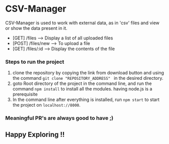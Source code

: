 # CSV-Manager

<p>
CSV-Manager is used to work with external data, as in 'csv' files and view or show the data present in it.
</p>
<ul>
  <li>[GET] /files --> Display a list of all uploaded files</li>
  <li>[POST] /files/new --> To upload a file</li>
  <li>[GET] /files/:id --> Display the contents of the file</li>
</ul>

<h3>Steps to run the project</h3>
<ol>
  <li>clone the repository by copying the link from download button and using the command <code>git clone "REPOSITORY_ADDRESS" </code> in the desired directory.
  <li>goto Root directory of the project in the command line, and run the command <code>npm install</code> to install all the modules. <bold>having node.js is a prerequisite</bold>
  <li>In the command line after everything is installed, run <code>npm start</code> to start the project on <code>localhost://8000</code>.
</ol>

<h3>Meaningful PR's are always good to have ;)</h3>
<h2>Happy Exploring !! </h2>
